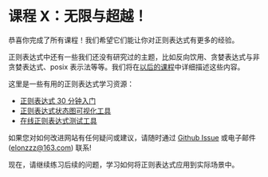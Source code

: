 # 课程 X：无限与超越！

恭喜你完成了所有课程！我们希望它们能让你对正则表达式有更多的经验。

正则表达式中还有一些我们还没有研究过的主题，比如反向饮用、贪婪表达式与非贪婪表达式、posix 表示法等等。我们将在[以后的课程](back_referencing.html)中详细描述这些内容。

这里是一些有用的正则表达式学习资源：
* [正则表达式 30 分钟入门](https://deerchao.cn/tutorials/regex/regex.htm)
* [正则表达式状态图可视化工具](https://regexper.com/)
* [在线正则表达式测试工具](https://deerchao.cn/tools/wegester/)

如果您对如何改进网站有任何疑问或建议，请随时通过 [Github Issue](https://github.com/imageslr/regexone-cn/issues) 或电子邮件 ([elonzzz@163.com](mailto://elonzzz@163.com)) 联系!

现在，请继续练习后续的问题，学习如何将正则表达式应用到实际场景中。
